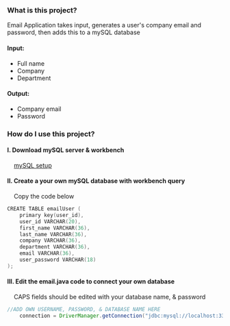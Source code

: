 ### What is this project?

Email Application takes input, generates a user's company email and password, then adds this to a mySQL database

#### Input:
* Full name
* Company
* Department

#### Output:
* Company email
* Password


### How do I use this project?

#### I. Download mySQL server & workbench
&nbsp;&nbsp;&nbsp; [mySQL setup](https://www.youtube.com/watch?v=OM4aZJW_Ojs)

#### II. Create a your own mySQL database with workbench query

&nbsp;&nbsp;&nbsp; Copy the code below
```kotlin
CREATE TABLE emailUser (
    primary key(user_id),
    user_id VARCHAR(20),
    first_name VARCHAR(36),
    last_name VARCHAR(36),
    company VARCHAR(36),
    department VARCHAR(36),
    email VARCHAR(36),
    user_password VARCHAR(18)
);
```


#### III. Edit the email.java code to connect your own database
&nbsp;&nbsp;&nbsp; CAPS fields should be edited with your database name, & password
```java
//ADD OWN USERNAME, PASSWORD, & DATABASE NAME HERE
    connection = DriverManager.getConnection("jdbc:mysql://localhost:3306/DATABASENAME", "root", "PASSWORD");
```
